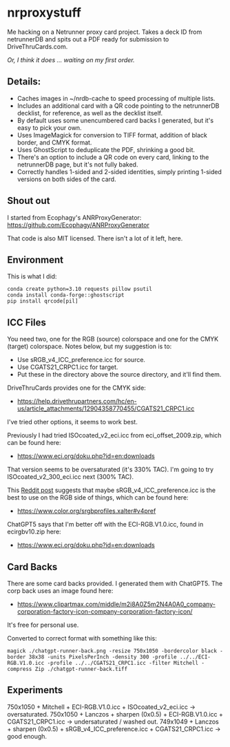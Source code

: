 # nrproxystuff
Me hacking on a Netrunner proxy card project. Takes a deck ID from
netrunnerDB and spits out a PDF ready for submission to DriveThruCards.com.

*Or, I think it does ... waiting on my first order.*

## Details:
- Caches images in ~/nrdb-cache to speed processing of multiple lists.
- Includes an additional card with a QR code pointing to the netrunnerDB decklist, for
  reference, as well as the decklist itself.
- By default uses some unencumbered card backs I generated, but it's easy to pick your own.
- Uses ImageMagick for conversion to TIFF format, addition of black border, and CMYK format.
- Uses GhostScript to deduplicate the PDF, shrinking a good bit.
- There's an option to include a QR code on every card, linking to the netrunnerDB page, but
  it's not fully baked.
- Correctly handles 1-sided and 2-sided identities, simply printing 1-sided versions on both
  sides of the card.

## Shout out
I started from Ecophagy's ANRProxyGenerator:
  https://github.com/Ecophagy/ANRProxyGenerator

That code is also MIT licensed. There isn't a lot of it left, here.

## Environment
This is what I did:
```
conda create python=3.10 requests pillow psutil
conda install conda-forge::ghostscript
pip install qrcode[pil]
```

## ICC Files
You need two, one for the RGB (source) colorspace and one for the CMYK (target) colorspace. Notes below, but my suggestion is to:
- Use sRGB_v4_ICC_preference.icc for source.
- Use CGATS21_CRPC1.icc for target.
- Put these in the directory above the source directory, and it'll find them.

DriveThruCards provides one for the CMYK side:
- https://help.drivethrupartners.com/hc/en-us/article_attachments/12904358770455/CGATS21_CRPC1.icc

I've tried other options, it seems to work best.

Previously I had tried ISOcoated_v2_eci.icc from eci_offset_2009.zip, which can be found here:
- https://www.eci.org/doku.php?id=en:downloads

That version seems to be oversaturated (it's 330% TAC).
I'm going to try ISOcoated_v2_300_eci.icc next (300% TAC).

This [Reddit post](https://www.reddit.com/r/mpcproxies/comments/1axn285/updated_drivethrucards_guide/)
suggests that maybe sRGB_v4_ICC_preference.icc is the best to use
on the RGB side of things, which can be found here:
- https://www.color.org/srgbprofiles.xalter#v4pref

ChatGPT5 says that I'm better off with the ECI-RGB.V1.0.icc, found in ecirgbv10.zip here:
- https://www.eci.org/doku.php?id=en:downloads

## Card Backs
There are some card backs provided. I generated them with ChatGPT5. The corp back uses an image found here:
-  https://www.clipartmax.com/middle/m2i8A0Z5m2N4A0A0_company-corporation-factory-icon-company-corporation-factory-icon/

It's free for personal use.

Converted to correct format with something like this:
```
magick ./chatgpt-runner-back.png -resize 750x1050 -bordercolor black -border 38x38 -units PixelsPerInch -density 300 -profile ../../ECI-RGB.V1.0.icc -profile ../../CGATS21_CRPC1.icc -filter Mitchell -compress Zip ./chatgpt-runner-back.tiff
```

## Experiments

750x1050 + Mitchell + ECI-RGB.V1.0.icc + ISOcoated_v2_eci.icc -> oversaturated.
750x1050 + Lanczos + sharpen (0x0.5) + ECI-RGB.V1.0.icc + CGATS21_CRPC1.icc -> undersaturated / washed out.
749x1049 + Lanczos + sharpen (0x0.5) + sRGB_v4_ICC_preference.icc + CGATS21_CRPC1.icc -> good enough.
